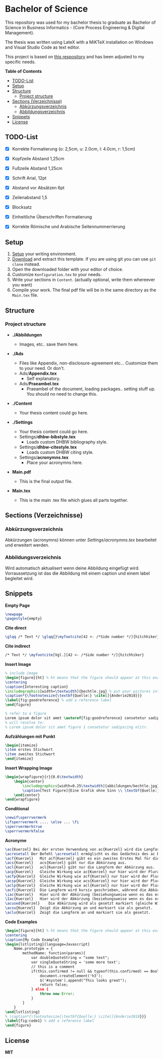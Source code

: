 # Bachelor of Science <!-- omit in toc -->

This repository was used for my bachelor thesis to graduate as Bachelor of Science in Business Informatics - (Core Process Engineering & Digital Management).

The thesis was written using LateX with a MiKTeX installation on Windows and Visual Studio Code as text editor.

This project is based on [this respository](https://github.com/skyfrk/dhbw-vs-latex-template) and has been adjusted to my specific needs.

**Table of Contents**
- [TODO-List](#todo-list)
- [Setup](#setup)
- [Structure](#structure)
  - [Project structure](#project-structure)
- [Sections (Verzeichnisse)](#sections-verzeichnisse)
  - [Abkürzungsverzeichnis](#abkürzungsverzeichnis)
  - [Abbildungsverzeichnis](#abbildungsverzeichnis)
- [Snippets](#snippets)
- [License](#license)

## TODO-List

- [x] Korrekte Formatierung (o: 2,5cm, u: 2.0cm, l: 4.0cm, r: 1,5cm)
- [x] Kopfzeile Abstand 1,25cm
- [x] Fußzeile Abstand 1,25cm
- [x] Schrift Arial, 12pt
- [x] Abstand vor Absätzen 6pt
- [x] Zeilenabstand 1,5
- [x] Blocksatz
- [x] Einheitliche Überschriften Formatierung
- [x] Korrekte Römische und Arabische Seitennummerrierung


## Setup

1. [Setup](#Prerequisites) your writing environment.
1. [Download](https://github.com/florianloechle\dhbw-vs-latex) and extract this template. If you are using git you can use `git clone` instead.
2. Open the downloaded folder with your editor of choice.
3. Customize `Konfiguration.tex` to your needs.
4. Write your sections in `Content`. (actually optional, write them whereever you want)
5. Compile your work. The final pdf file will be in the same directory as the `Main.tex` file.

## Structure

### Project structure

* **./Abbildungen**
  * Images, etc.. save them here.

* **./Ads**
  * Files like Appendix, non-disclosure-agreement etc... Customize them to your need. Or don't.
  * Ads/**Appendix.tex**
    * Self explanatory.
  * Ads/**Praeambel.tex**
    * Praeambel of the document, loading packages.. setting stuff up. You should no need to change this.
* **./Content**
  * Your thesis content could go here.
* **./Settings**
  * Your thesis content could go here.
  * Settings/**dhbw-bibstyle.tex**
    * Loads custom DHBW bibliography style.
  * Settings/**dhbw-citestyle.tex**
    * Loads custom DHBW citing style.
  * Settings/**acronymns.tex**
    * Place your acronymns here.
* **Main.pdf**
  * This is the final output file.
* **Main.tex**
  * This is the main .tex file which glues all parts together.

## Sections (Verzeichnisse)

### Abkürzungsverzeichnis

Abkürzungen (acronymns) können unter *Settings*/*acronymns*.*tex* bearbeitet und erweitert werden.

### Abbildungsverzeichnis

Wird automatisch aktualisert wenn deine Abbildung eingefügt wird.
Vorraussetzung ist das die Abbildung mit einem caption und einem label begleitet wird.

## Snippets

**Empty Page**

```tex
\newpage
\pagestyle{empty}
```

**Cite direct**
````tex
\glqq /* Text */ \glqq{}\myfootcite[42 <- /*Side number */]{hitchhiker}
````
**Cite indirect**
````tex
/* Text */ \myfootcite[Vgl.][42 <- /*Side number */]{hitchhiker}
````

**Insert Image**
```tex
% include image
\begin{figure}[ht] % ht means that the figure should appear at this exact position
\centering
\caption{Interesting caption}
\includegraphics[width=\textwidth]{bechtle.jpg} % put your pictures into ./figures/
\caption*{\footnotesize{\textbf{Quelle:} \cite[]{Anderie2018}}}
\label{fig:goodreference} % add a reference label
\end{figure}

% refer to a figure
Lorem ipsum dolor sit amet \autoref{fig:goodreference} consetetur sadipscing elitr.
% will resolve to:
% Lorem ipsum dolor sit amet figure 1 consetetur sadipscing elitr.
```

**Aufzählungen mit Punkt**
````tex
\begin{itemize}
\item erstes Stichwort
\item zweites Stichwort
\end{itemize}
````

**Insert Wrapping Image**
```tex
\begin{wrapfigure}{r}{0.6\textwidth}
	\begin{center}
		\includegraphics[width=0.25\textwidth]{abbildungen/bechtle.jpg}
		\caption[Test Figure]{Eine Grafik ohne Sinn \\ \textbf{Quelle:} Eigene Darstellung}
	\end{center}
\end{wrapfigure}
```

**Conditional**
```tex
\newif\sperrvermerk
\ifsperrvermerk .... \else ... \fi
\sperrvermerktrue
\sperrvermerkfalse
```

**Acronyme**
```tex
\ac{Kuerzel} Bei der ersten Verwendung von ac{Kuerzel} wird die Langfassung der Abkürzung und die Abkürzung selbst in Klammern dargestellt. Wird der Befehl ac{Kuerzel} das nächste mal aufgerufen erschneit nur nocht die Abkürzung.
\acresetall	Der Befehl \acresetall ermöglicht es das Gedächnis des ac Befehls zu löschen. Wird der Befehl \acresetall gesetzt verhält sich der ac Befehl danach wie beim ersten Aufruf (Bei allen bisher gesetzten Abkürzungen).
\acf{Kuerzel}	Mit acf{Kuerzel} gibt es ein zweites Erstes Mal für diese Abkürzung. Das heißt, sie wird wieder in \der Langform und der geklammerten Abkürzung gezeigt.
\acs{Kuerzel}	acs{Kuerzel} gibt nur die Abkürzung aus.
\acl{Kuerzel}	acl{Kuerzel} gibt nur die Langform der Abkürzung aus.
\acp{Kuerzel}	Gleiche Wirkung wie ac{Kuerzel} nur hier wird der Plural ausgegeben.
\acfp{Kuerzel}	Gleiche Wirkung wie acf{Kuerzel} nur hier wird der Plural ausgegeben.
\acsp{Kuerzel}	Gleiche Wirkung wie acs{Kuerzel} nur hier wird der Plural ausgegeben.
\aclp{Kuerzel}	Gleiche Wirkung wie acl{Kuerzel} nur hier wird der Plural ausgegeben.
\acfi{Kuerzel}	Die Langform wird kursiv geschrieben, während die Abkürzung mit Kapitälchen dargestellt wird.
\iac{Kuerzel}	Hier wird der Abkürzung (beziehungsweise wenn es das erste Mal ist der Langform mit geklammerter Abkürzung) der unbestimmte englische Artikel a voran gestellt.
\Iac{Kuerzel}	Hier wird der Abkürzung (beziehungsweise wenn es das erste Mal ist der Langform mit geklammerter Abkürzung) der unbestimmte englische Artikel A voran gestellt.
\acused{Kuerzel}	Die Abkürzung wird als gesetzt markiert (gleiche Wirkung wie der ac Befehl) aber nicht angezeigt. Danach zeigt der ac Befehl nur noch die Abkürzung an.
\acsu{Kuerzel}	Zeigt die Abkürzung an und markiert sie als gesetzt.
\aclu{Kuerzel}	Zeigt die Langform an und markiert sie als gesetzt.
```

**Code Examples**
```tex
\begin{figure}[ht] % ht means that the figure should appear at this exact position
\centering
\caption{My Code Example}
\begin{lstlisting}[language=Javascript]
	Name.prototype = {
		methodName: function(params){
			var doubleQuoteString = "some text";
			var singleQuoteString = 'some more text';
			// this is a comment
			if(this.confirmed != null && typeof(this.confirmed) == Boolean && this.confirmed == true){
				document.createElement('h3');
				$('#system').append("This looks great");
				return false;
			} else {
				throw new Error;
			}
		}
	}
\end{lstlisting}
% \caption*{\footnotesize{\textbf{Quelle:} \cite[]{Anderie2018}}}
\label{fig:code1} % add a reference label
\end{figure}

```

## License

**MIT**



